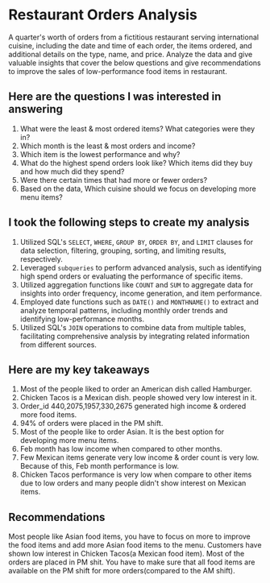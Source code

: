 # Restaurant Orders Analysis
A quarter's worth of orders from a fictitious restaurant serving international cuisine, including the date and time of each order, the items ordered, and additional details on the type, name, and price. Analyze the data and give valuable insights that cover the below questions and give recommendations to improve the sales of low-performance food items in restaurant.
 
## Here are the questions I was interested in answering
1) What were the least & most ordered items? What categories were they in?
2) Which month is the least & most orders and income?
3) Which item is the lowest performance and why?
4) What do the highest spend orders look like? Which items did they buy and how much did they spend?
5) Were there certain times that had more or fewer orders?
6) Based on the data, Which cuisine should we focus on developing more menu items?

## I took the following steps to create my analysis
1) Utilized SQL's `SELECT`, `WHERE`, `GROUP BY`, `ORDER BY`, and `LIMIT` clauses for data selection, filtering, grouping, sorting, and limiting results, respectively.
2) Leveraged `subqueries` to perform advanced analysis, such as identifying high spend orders or evaluating the performance of specific items.
3) Utilized aggregation functions like `COUNT` and `SUM` to aggregate data for insights into order frequency, income generation, and item performance.
4) Employed date functions such as `DATE()` and `MONTHNAME()` to extract and analyze temporal patterns, including monthly order trends and identifying low-performance months.
5) Utilized SQL's `JOIN` operations to combine data from multiple tables, facilitating comprehensive analysis by integrating related information from different sources.

## Here are my key takeaways
1) Most of the people liked to order an American dish called Hamburger. 
2) Chicken Tacos is a Mexican dish. people showed very low interest in it.
3) Order_id 440,2075,1957,330,2675 generated high income & ordered more food items.
4) 94% of orders were placed in the PM shift.
5) Most of the people like to order Asian. It is the best option for developing more menu items.
6) Feb month has low income when compared to other months.
7) Few Mexican items generate very low income & order count is very low. Because of this, Feb month performance is low.
8) Chicken Tacos performance is very low when compare to other items due to low orders and many people didn't show interest on Mexican items.

## Recommendations
Most people like Asian food items, you have to focus on more to improve the food items and add more Asian food items to the menu. Customers have shown low interest in Chicken Tacos(a Mexican food item). Most of the orders are placed in PM shit. You have to make sure that all food items are available on the PM shift for more orders(compared to the AM shift).






           
